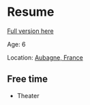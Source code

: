 # Resume

[Full version here](http://www.linkedin.com/pub/gawen-arab/5/ab7/2a8)

Age: 6

Location: [Aubagne, France](https://maps.google.com/maps?q=Aubagne%2C+France)

## Free time
* Theater

